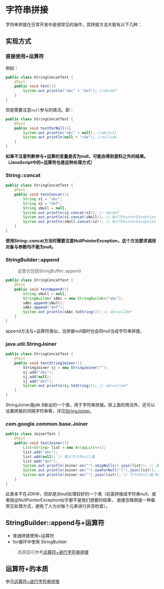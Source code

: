 # 字符串拼接
字符串拼接在日常开发中是很常见的操作，其拼接方法大致有以下几种：

## 实现方式
### 直接使用+运算符
例如：
```java
public class StringConcatTest {
    @Test
    public void test(){
        System.out.println("abc" + "def"); //abcdef
    }
}

```
但是需要注意`null`参与的情况。即：
```java
public class StringConcatTest {
    @Test
    public void testForNull(){
        System.out.println("abc" + null); //abcnull
        System.out.println(null + "cde"); //nullcde 
    }
}

```
**如果不注意判断参与+运算的变量是否为null，可能会得到意料之外的结果。（JavaScript中的+运算符也是这种处理方式）**

### String::concat
```java
public class StringConcatTest {
    @Test
    public void testConcat(){
        String s1 = "abc";
        String s2 = "def";
        String sNull = null;
        System.out.println(s1.concat(s2)); // abcdef
        System.out.println(s1.concat(sNull)); // NullPointerException
        System.out.println(sNull.concat(s2)); // NullPointerException
    }
}
```
**使用String::concat方法时需要注意NullPointerException，这个方法要求调用对象与参数均不能为null。**

### StringBuilder::append
> 这里也包括StringBuffer::append
```java
public class StringConcatTest {
    @Test
    public void testAppend(){
        String sNull = null;
        StringBuilder sAbc = new StringBuilder("abc");
        sAbc.append(sNull);
        sAbc.append("def");
        System.out.println(sAbc.toString()); // abcnulldef
    }
}
```
append方法与+运算符类似，当拼接null值时也会将null当成字符串拼接。

### java.util.StringJoiner
```java
public class StringConcatTest {
    @Test
    public void testStringJoiner(){
        StringJoiner sj = new StringJoiner("");
        sj.add("abc");
        sj.add(null);
        sj.add("def");
        System.out.println(sj.toString()); // abcnulldef
    }
}
```
StringJoiner是jdk 8新出的一个类，用于字符串拼接。除上面的用法外，还可以设置拼接的间隔字符串等，详见[StringJoiner](../工具类/StringJoiner.md)。

### com.google.common.base.Joiner
```java
public class JoinerTest {
    @Test
    public void testJoiner(){
        List<String> list = new ArrayList<>();
        list.add("abc");
        list.add(null); // 默认不允许null值
        list.add("def");
        System.out.println(Joiner.on("").skipNulls().join(list)); // 跳过null值， 结果为：abcdef
        System.out.println(Joiner.on("").useForNull("|").join(list)); // null转化为"|"，结果为：abc|def
        System.out.println(Joiner.on("").join(list)); // 不允许null值 NullPointerException
    }
}
```
此类本不在JDK中，但却是对null处理较好的一个类（前面拼接成字符串null，或者抛出NullPointerException似乎都不是我们想要的结果，
直接忽略倒是一种最常见处理方式，避免了人为对每个元素进行非空检查）。


## StringBuilder::append与+运算符

- 普通拼接使用+运算符
- for循环中使用 StringBuilder
> 其原因可参考[运算符+进行字符串拼接](运算符+进行字符串拼接.md)

## 运算符+的本质
参见[运算符+进行字符串拼接](运算符+进行字符串拼接.md)
